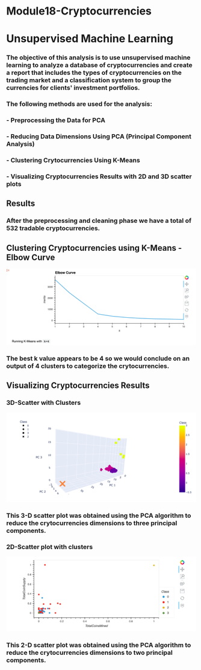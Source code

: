 # **Module18-Cryptocurrencies**
# **Unsupervised Machine Learning**

### The objective of this analysis is to use unsupervised machine learning to analyze a database of cryptocurrencies and create a report that includes the types of cryptocurrencies on the trading market and a classification system to group the currencies for clients' investment portfolios.

### The following methods are used for the analysis:

### - Preprocessing the Data for PCA
### - Reducing Data Dimensions Using PCA (Principal Component Analysis)
### - Clustering Crytocurrencies Using K-Means
### - Visualizing Cryptocurrencies Results with 2D and 3D scatter plots

## **Results**

### After the preprocessing and cleaning phase we have a total of 532 tradable cryptocurrencies.

## **Clustering Cryptocurrencies using K-Means - Elbow Curve**

![Crypto](Resources/Elbow-Curve.png)

### The best k value appears to be 4 so we would conclude on an output of 4 clusters to categorize the crytocurrencies.

## **Visualizing Cryptocurrencies Results**

### **3D-Scatter with Clusters**

![Crypto](Resources/3D-Scatter.png)

### This 3-D scatter plot was obtained using the PCA algorithm to reduce the crytocurrencies dimensions to three principal components.

### **2D-Scatter plot with clusters**

![Crypto](Resources/Hvplot-Scatter.png)

### This 2-D scatter plot was obtained using the PCA algorithm to reduce the crytocurrencies dimensions to two principal components.
